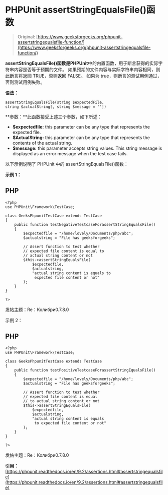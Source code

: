 # PHPUnit assertStringEqualsFile()函数

> Original: [https://www.geeksforgeeks.org/phpunit-assertstringequalsfile-function/](https://www.geeksforgeeks.org/phpunit-assertstringequalsfile-function/)

**assertStringEqualsFile()**函数是**PHPUnit**中的内置函数，用于断言获得的实际字符串内容是否等于预期的文件。 如果预期的文件内容与实际字符串内容相同，则此断言将返回 TRUE，否则返回 FALSE。 如果为 true，则断言的测试用例通过，否则测试用例失败。

**语法：**

```
assertStringEqualsFile(string $expectedFile, 
string $actualString[, string $message = ''])

```

**参数：**此函数接受上述三个参数，如下所述：

*   **$expectedfile:** this parameter can be any type that represents the expected file.
*   **$ActualString:** this parameter can be any type that represents the contents of the actual string.
*   **$message:** this parameter accepts string values. This string message is displayed as an error message when the test case fails.

以下示例说明了 PHPUnit 中的 assertStringEqualsFile()函数：

**示例 1：**

## PHP

```
<?php 
use PHPUnit\Framework\TestCase; 

class GeeksPhpunitTestCase extends TestCase 
{ 
    public function testNegativeTestcaseForassertStringEqualsFile()
    { 
        $expectedfile = "/home/lovely/Documents/php/abc";
        $actualstring = "File has geeksforgeeks"; 

        // Assert function to test whether 
        // expected file content is equal to 
        // actual string content or not 
        $this->assertStringEqualsFile(
            $expectedfile,
            $actualstring, 
            "actual string content is equals to
             expected file content or not"
        ); 
    } 
} 

?>
```

发帖主题：Re：Колибри0.7.8.0

示例 2：

## PHP

```
<?php 
use PHPUnit\Framework\TestCase; 

class GeeksPhpunitTestCase extends TestCase 
{ 
    public function testPositiveTestcaseForassertStringEqualsFile()
    { 
        $expectedfile = "/home/lovely/Documents/php/abc";
        $actualstring = "File has geeksforgeeks"; 

        // Assert function to test whether 
        // expected file content is equal 
        // to actual string content or not 
        $this->assertStringEqualsFile(
            $expectedfile,
            $actualstring, 
            "actual string content is equals 
             to expected file content or not"
        ); 
    } 
} 

?>
```

发帖主题：Re：Колибри0.7.8.0

**引用：**[https://phpunit.readthedocs.io/en/9.2/assertions.html#assertstringequalsfile](https://phpunit.readthedocs.io/en/9.2/assertions.html#assertstringequalsfile)